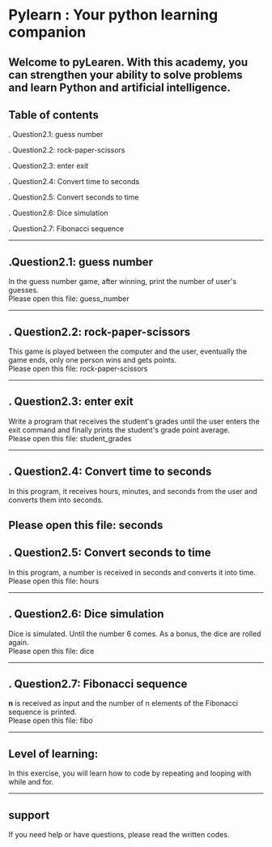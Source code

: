 # Pylearn : Your python learning companion
Welcome to **pyLearen**. With this academy, you can strengthen your ability to solve problems and learn Python and artificial intelligence.
---
## Table of contents

 . Question2.1: guess number

 . Question2.2: rock-paper-scissors

 . Question2.3: enter exit

 . Question2.4: Convert time to seconds

 . Question2.5: Convert seconds to time

 . Question2.6: Dice simulation

 . Question2.7: Fibonacci sequence

---
## .Question2.1: guess number
In the guess number game, after winning, print the number of user's guesses.  
Please open this file: guess_number

---
## . Question2.2: rock-paper-scissors
This game is played between the computer and the user, eventually the game ends, only one person wins and gets points.  
Please open this file: rock-paper-scissors

---
## . Question2.3: enter exit
Write a program that receives the student's grades until the user enters the exit command and finally prints the student's grade point average.  
Please open this file: student_grades

---
## . Question2.4: Convert time to seconds

In this program, it receives hours, minutes, and seconds from the user and converts them into seconds.  

Please open this file: seconds
---
## . Question2.5: Convert seconds to time
In this program, a number is received in seconds and converts it into time.  
Please open this file: hours

---
## . Question2.6: Dice simulation
Dice is simulated. Until the number 6 comes. As a bonus, the dice are rolled again.  
Please open this file: dice

---
## . Question2.7: Fibonacci sequence
**n** is received as input and the number of n elements of the Fibonacci sequence is printed.  
Please open this file: fibo

---
## Level of learning:
In this exercise, you will learn how to code by repeating and looping with while and for.

---
## support
If you need help or have questions, please read the written codes.
